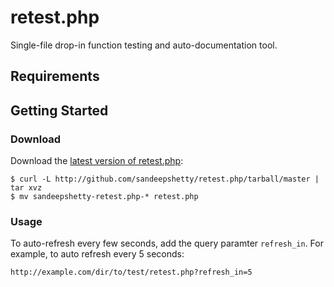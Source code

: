 # retest.php

Single-file drop-in function testing and auto-documentation tool.


## Requirements



## Getting Started

### Download
Download the [latest version of retest.php](https://github.com/sandeepshetty/retest.php/archives/master):

```shell
$ curl -L http://github.com/sandeepshetty/retest.php/tarball/master | tar xvz
$ mv sandeepshetty-retest.php-* retest.php
```

### Usage

To auto-refresh every few seconds, add the query paramter `refresh_in`. For example, to auto refresh every 5 seconds:

```
http://example.com/dir/to/test/retest.php?refresh_in=5
```